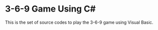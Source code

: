 3-6-9 Game Using C#
===================
This is the set of source codes to play the 3-6-9 game using Visual Basic.